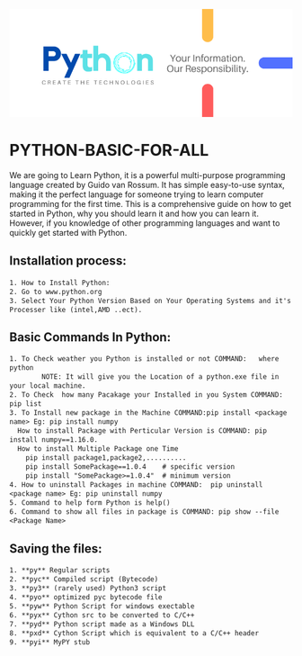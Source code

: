 ![](image/Python.png)
# PYTHON-BASIC-FOR-ALL
We are going to Learn Python, it is a powerful multi-purpose programming language created by Guido van Rossum.  It has simple easy-to-use syntax, making it the perfect language for someone trying to learn computer programming for the first time.  This is a comprehensive guide on how to get started in Python, why you should learn it and how you can learn it. However, if you knowledge of other programming languages and want to quickly get started with Python.

## Installation process:
```
1. How to Install Python:
2. Go to www.python.org
3. Select Your Python Version Based on Your Operating Systems and it's Processer like (intel,AMD ..ect).
```

## Basic Commands In Python:
```
1. To Check weather you Python is installed or not COMMAND:   where python 
 		NOTE: It will give you the Location of a python.exe file in your local machine.
2. To Check  how many Pacakage your Installed in you System COMMAND: pip list
3. To Install new package in the Machine COMMAND:pip install <package name> Eg: pip install numpy
  How to install Package with Perticular Version is COMMAND: pip install numpy==1.16.0.
  How to install Multiple Package one Time
    pip install package1,package2,..........
    pip install SomePackage==1.0.4    # specific version
    pip install "SomePackage>=1.0.4"  # minimum version
4. How to uninstall Packages in machine COMMAND:  pip uninstall <package name> Eg: pip uninstall numpy
5. Command to help form Python is help()
6. Command to show all files in package is COMMAND: pip show --file <Package Name> 
```
## Saving the files:
``` 
1. **py** Regular scripts
2. **pyc** Compiled script (Bytecode)
3. **py3** (rarely used) Python3 script
4. **pyo** optimized pyc bytecode file
5. **pyw** Python Script for windows exectable
6. **pyx** Cython src to be converted to C/C++
7. **pyd** Python script made as a Windows DLL
8. **pxd** Cython Script which is equivalent to a C/C++ header 
9. **pyi** MyPY stub

```
